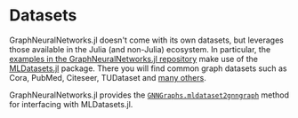 # Datasets

GraphNeuralNetworks.jl doesn't come with its own datasets, but leverages those available in the Julia (and non-Julia) ecosystem. In particular, the [examples in the GraphNeuralNetworks.jl repository](https://github.com/JuliaGraphs/GraphNeuralNetworks.jl/tree/master/examples) make use of the [MLDatasets.jl](https://github.com/JuliaML/MLDatasets.jl) package. There you will find common graph datasets such as Cora, PubMed, Citeseer, TUDataset and [many others](https://juliaml.github.io/MLDatasets.jl/dev/datasets/graphs/).

GraphNeuralNetworks.jl provides the [`GNNGraphs.mldataset2gnngraph`](@ref) method for interfacing with MLDatasets.jl.